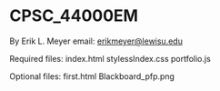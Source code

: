 # CPSC_44000EM

By Erik L. Meyer
email: erikmeyer@lewisu.edu

Required files:
index.html
stylessIndex.css
portfolio.js

Optional files:
first.html
Blackboard_pfp.png

